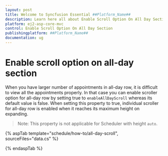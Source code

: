 ```yaml
---
layout: post
title: Welcome to Syncfusion Essential ##Platform_Name##
description: Learn here all about Enable Scroll Option On All Day Section of Syncfusion Essential ##Platform_Name## widgets based on HTML5 and jQuery.
platform: ej2-asp-core-mvc
control: Enable Scroll Option On All Day Section
publishingplatform: ##Platform_Name##
documentation: ug
---
```



# Enable scroll option on all-day section

When you have larger number of appointments in all-day row, it is difficult to view all the appointments properly. In that case you can enable scroller option for all-day row by setting true to `enableAllDayScroll` whereas its default value is false. When setting this property to true, individual scroller for all-day row is enabled when it reaches its maximum height on expanding.

> Note: This property is not applicable for Scheduler with height `auto`.

{% aspTab template="schedule/how-to/all-day-scroll", sourceFiles="data.cs"  %}

{% endaspTab %}